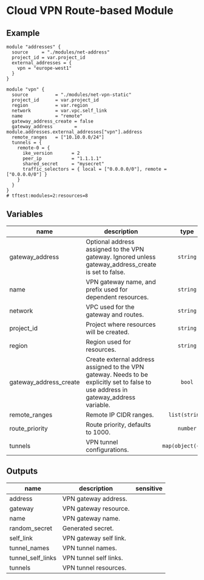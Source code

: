 # Cloud VPN Route-based Module

## Example

```hcl
module "addresses" {
  source     = "./modules/net-address"
  project_id = var.project_id
  external_addresses = {
    vpn = "europe-west1"
  }
}

module "vpn" {
  source          = "./modules/net-vpn-static"
  project_id      = var.project_id
  region          = var.region
  network         = var.vpc.self_link
  name            = "remote"
  gateway_address_create = false
  gateway_address        = module.addresses.external_addresses["vpn"].address
  remote_ranges   = ["10.10.0.0/24"]
  tunnels = {
    remote-0 = {
      ike_version       = 2
      peer_ip           = "1.1.1.1"
      shared_secret     = "mysecret"
      traffic_selectors = { local = ["0.0.0.0/0"], remote = ["0.0.0.0/0"] }
    }
  }
}
# tftest:modules=2:resources=8
```

<!-- BEGIN TFDOC -->

## Variables

| name | description | type | required | default |
|---|---|:---:|:---:|:---:|
| gateway_address | Optional address assigned to the VPN gateway. Ignored unless gateway_address_create is set to false. | <code>string</code> | ✓ |  |
| name | VPN gateway name, and prefix used for dependent resources. | <code>string</code> | ✓ |  |
| network | VPC used for the gateway and routes. | <code>string</code> | ✓ |  |
| project_id | Project where resources will be created. | <code>string</code> | ✓ |  |
| region | Region used for resources. | <code>string</code> | ✓ |  |
| gateway_address_create | Create external address assigned to the VPN gateway. Needs to be explicitly set to false to use address in gateway_address variable. | <code>bool</code> |  | <code>true</code> |
| remote_ranges | Remote IP CIDR ranges. | <code>list&#40;string&#41;</code> |  | <code>&#91;&#93;</code> |
| route_priority | Route priority, defaults to 1000. | <code>number</code> |  | <code>1000</code> |
| tunnels | VPN tunnel configurations. | <code title="map&#40;object&#40;&#123;&#10;  ike_version   &#61; number&#10;  peer_ip       &#61; string&#10;  shared_secret &#61; string&#10;  traffic_selectors &#61; object&#40;&#123;&#10;    local  &#61; list&#40;string&#41;&#10;    remote &#61; list&#40;string&#41;&#10;  &#125;&#41;&#10;&#125;&#41;&#41;">map&#40;object&#40;&#123;&#8230;&#125;&#41;&#41;</code> |  | <code>&#123;&#125;</code> |

## Outputs

| name | description | sensitive |
|---|---|:---:|
| address | VPN gateway address. |  |
| gateway | VPN gateway resource. |  |
| name | VPN gateway name. |  |
| random_secret | Generated secret. |  |
| self_link | VPN gateway self link. |  |
| tunnel_names | VPN tunnel names. |  |
| tunnel_self_links | VPN tunnel self links. |  |
| tunnels | VPN tunnel resources. |  |


<!-- END TFDOC -->
